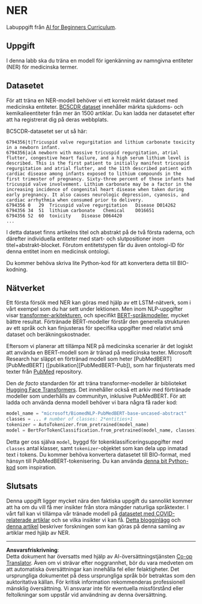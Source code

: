 <!--
CO_OP_TRANSLATOR_METADATA:
{
  "original_hash": "032bda5068f543d6c1fcb30c34231461",
  "translation_date": "2025-08-28T15:58:05+00:00",
  "source_file": "lessons/5-NLP/19-NER/lab/README.md",
  "language_code": "sv"
}
-->
# NER

Labuppgift från [AI for Beginners Curriculum](https://github.com/microsoft/ai-for-beginners).

## Uppgift

I denna labb ska du träna en modell för igenkänning av namngivna entiteter (NER) för medicinska termer.

## Datasetet

För att träna en NER-modell behöver vi ett korrekt märkt dataset med medicinska entiteter. [BC5CDR dataset](https://biocreative.bioinformatics.udel.edu/tasks/biocreative-v/track-3-cdr/) innehåller märkta sjukdoms- och kemikalieentiteter från mer än 1500 artiklar. Du kan ladda ner datasetet efter att ha registrerat dig på deras webbplats.

BC5CDR-datasetet ser ut så här:

```
6794356|t|Tricuspid valve regurgitation and lithium carbonate toxicity in a newborn infant.
6794356|a|A newborn with massive tricuspid regurgitation, atrial flutter, congestive heart failure, and a high serum lithium level is described. This is the first patient to initially manifest tricuspid regurgitation and atrial flutter, and the 11th described patient with cardiac disease among infants exposed to lithium compounds in the first trimester of pregnancy. Sixty-three percent of these infants had tricuspid valve involvement. Lithium carbonate may be a factor in the increasing incidence of congenital heart disease when taken during early pregnancy. It also causes neurologic depression, cyanosis, and cardiac arrhythmia when consumed prior to delivery.
6794356	0	29	Tricuspid valve regurgitation	Disease	D014262
6794356	34	51	lithium carbonate	Chemical	D016651
6794356	52	60	toxicity	Disease	D064420
...
```

I detta dataset finns artikelns titel och abstrakt på de två första raderna, och därefter individuella entiteter med start- och slutpositioner inom titel+abstrakt-blocket. Förutom entitetstypen får du även ontologi-ID för denna entitet inom en medicinsk ontologi.

Du kommer behöva skriva lite Python-kod för att konvertera detta till BIO-kodning.

## Nätverket

Ett första försök med NER kan göras med hjälp av ett LSTM-nätverk, som i vårt exempel som du har sett under lektionen. Men inom NLP-uppgifter visar [transformer-arkitekturen](https://en.wikipedia.org/wiki/Transformer_(machine_learning_model)), och specifikt [BERT-språkmodeller](https://en.wikipedia.org/wiki/BERT_(language_model)), mycket bättre resultat. Förtränade BERT-modeller förstår den generella strukturen av ett språk och kan finjusteras för specifika uppgifter med relativt små dataset och beräkningskostnader.

Eftersom vi planerar att tillämpa NER på medicinska scenarier är det logiskt att använda en BERT-modell som är tränad på medicinska texter. Microsoft Research har släppt en förtränad modell som heter [PubMedBERT][PubMedBERT] ([publikation][PubMedBERT-Pub]), som har finjusterats med texter från [PubMed](https://pubmed.ncbi.nlm.nih.gov/) repository.

Den *de facto* standarden för att träna transformer-modeller är biblioteket [Hugging Face Transformers](https://huggingface.co/). Det innehåller också ett arkiv med förtränade modeller som underhålls av communityn, inklusive PubMedBERT. För att ladda och använda denna modell behöver vi bara några få rader kod:

```python
model_name = "microsoft/BiomedNLP-PubMedBERT-base-uncased-abstract"
classes = ... # number of classes: 2*entities+1
tokenizer = AutoTokenizer.from_pretrained(model_name)
model = BertForTokenClassification.from_pretrained(model_name, classes)
```

Detta ger oss själva `model`, byggd för tokenklassificeringsuppgifter med `classes` antal klasser, samt `tokenizer`-objektet som kan dela upp inmatad text i tokens. Du kommer behöva konvertera datasetet till BIO-format, med hänsyn till PubMedBERT-tokenisering. Du kan använda [denna bit Python-kod](https://gist.github.com/shwars/580b55684be3328eb39ecf01b9cbbd88) som inspiration.

## Slutsats

Denna uppgift ligger mycket nära den faktiska uppgift du sannolikt kommer att ha om du vill få mer insikter från stora mängder naturliga språktexter. I vårt fall kan vi tillämpa vår tränade modell på [datasetet med COVID-relaterade artiklar](https://www.kaggle.com/allen-institute-for-ai/CORD-19-research-challenge) och se vilka insikter vi kan få. [Detta blogginlägg](https://soshnikov.com/science/analyzing-medical-papers-with-azure-and-text-analytics-for-health/) och [denna artikel](https://www.mdpi.com/2504-2289/6/1/4) beskriver forskningen som kan göras på denna samling av artiklar med hjälp av NER.

---

**Ansvarsfriskrivning**:  
Detta dokument har översatts med hjälp av AI-översättningstjänsten [Co-op Translator](https://github.com/Azure/co-op-translator). Även om vi strävar efter noggrannhet, bör du vara medveten om att automatiska översättningar kan innehålla fel eller felaktigheter. Det ursprungliga dokumentet på dess ursprungliga språk bör betraktas som den auktoritativa källan. För kritisk information rekommenderas professionell mänsklig översättning. Vi ansvarar inte för eventuella missförstånd eller feltolkningar som uppstår vid användning av denna översättning.